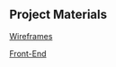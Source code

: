 ## Project Materials

[Wireframes](http://fivehundredrecords.com/projects/63sp/assets/wireframes/63rd%20Street%20Productions%20Wireframes.pdf)

[Front-End](http://fivehundredrecords.com/projects/63sp/)